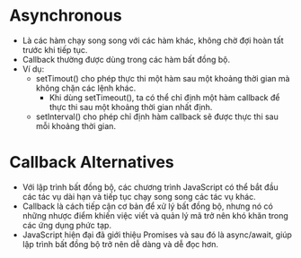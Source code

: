 # Asynchronous
- Là các hàm chạy song song với các hàm khác, không chờ đợi hoàn tất trước khi tiếp tục.
- Callback thường được dùng trong các hàm bất đồng bộ.
- Ví dụ:
    - setTimout() cho phép thực thi một hàm sau một khoảng thời gian mà không chặn các lệnh khác.
        - Khi dùng setTimeout(), ta có thể chỉ định một hàm callback để thực thi sau một khoảng thời gian nhất định.
    - setInterval() cho phép chỉ định hàm callback sẽ được thực thi sau mỗi khoảng thời gian.

# Callback Alternatives
- Với lập trình bất đồng bộ, các chương trình JavaScript có thể bắt đầu các tác vụ dài hạn và tiếp tục chạy song song các tác vụ khác.
- Callback là cách tiếp cận cơ bản để xử lý bất đồng bộ, nhưng nó có những nhược điểm khiến việc viết và quản lý mã trở nên khó khăn trong các ứng dụng phức tạp.
- JavaScript hiện đại đã giới thiệu Promises và sau đó là async/await, giúp lập trình bất đồng bộ trở nên dễ dàng và dễ đọc hơn.